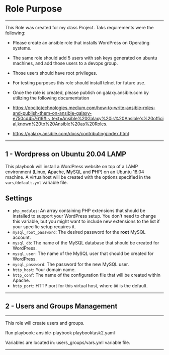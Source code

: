 Role Purpose
=========


------------

This Role was created for my class Project. Taks requirements were the following:


- Please create an ansible role that installs WordPress on Operating systems. 

- The same role should add 5 users with ssh keys generated on ubuntu machines, and add those users to a devops group.

- Those users should have root privileges.

- For testing purposes this role should install telnet for future use. 
- Once the role is created, please publish on galaxy.ansible.com by utilizing the following documentation

- https://opcitotechnologies.medium.com/how-to-write-ansible-roles-and-publish-them-on-ansible-galaxy-e750cd457619#:~:text=Ansible%20Galaxy%20is%20Ansible's%20official,known%20to%20Ansible%20as%20Roles.

- https://galaxy.ansible.com/docs/contributing/index.html
--------------


1 - Wordpress on Ubuntu 20.04 LAMP
------------------


This playbook will install a WordPress website on top of a LAMP environment (**L**inux, **A**pache, **M**ySQL and **P**HP) on an Ubuntu 18.04 machine. A virtualhost will be created with the options specified in the `vars/default.yml` variable file.


## Settings

- `php_modules`:  An array containing PHP extensions that should be installed to support your WordPress setup. You don't need to change this variable, but you might want to include new extensions to the list if your specific setup requires it.
- `mysql_root_password`: The desired password for the **root** MySQL account.
- `mysql_db`: The name of the MySQL database that should be created for WordPress.
- `mysql_user`: The name of the MySQL user that should be created for WordPress.
- `mysql_password`: The password for the new MySQL user.
- `http_host`: Your domain name.
- `http_conf`: The name of the configuration file that will be created within Apache.
- `http_port`: HTTP port for this virtual host, where `80` is the default. 

----------------


2 - Users and Groups Management
------------------
------------

This role  will create users and groups.

Run playbook: ansible-playbook playbooktask2.yaml 

Variables are located in: users_groups/vars.yml variable file.



-------
